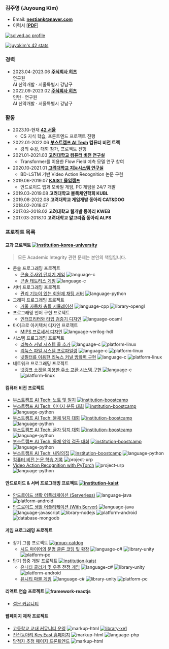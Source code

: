 ### 김주영 (Juyoung Kim)

  * Email: **nestiank@naver.com**
  * 이력서 [**[PDF](https://mozilla.github.io/pdf.js/web/viewer.html?file=https://raw.githubusercontent.com/nestiank/nestiank/main/static/resume.pdf)**]

[![solved.ac profile](http://mazassumnida.wtf/api/v2/generate_badge?boj=nestiank)](https://solved.ac/profile/nestiank)

[![juyokim's 42 stats](https://badge.mediaplus.ma/darkblue/juyokim?1337Badge=off&UM6P=off)](https://github.com/oakoudad/badge42)

### 경력

  * 2023.04-2023.06 **[주식회사 히츠](https://hits.ai)** <br>
    연구원 <br>
    AI 신약개발 · 서울특별시 강남구
  * 2022.09-2023.02 **[주식회사 히츠](https://hits.ai)** <br>
    인턴 · 연구원 <br>
    AI 신약개발 · 서울특별시 강남구

### 활동

  * 2023.10-현재 **[42 서울](https://42seoul.kr)**
    * CS 지식 학습, 프론트엔드 프로젝트 진행
  * 2022.01-2022.06 **[부스트캠프 AI Tech](https://boostcamp.connect.or.kr) 컴퓨터 비전 트랙**
    * 강의 수강, 대회 참가, 프로젝트 진행
  * 2021.01-2021.03 **[고려대학교 컴퓨터 비전 연구실](https://cvlab.korea.ac.kr)**
    * Transformer를 이용한 Flow Field 예측 모델 연구 참여
  * 2020.10-2021.01 **[고려대학교 지능시스템 연구실](https://singkru.github.io)**
    * BD-LSTM 기반 Video Action Recognition 논문 구현
  * 2019.06-2019.07 **[KAIST 몰입캠프](https://www.madcamp.io)**
    * 안드로이드 앱과 모바일 게임, PC 게임을 24/7 개발
  * 2019.03-2019.08 **고려대학교 블록체인학회 KUBL**
  * 2019.08-2022.08 **고려대학교 게임개발 동아리 CAT&DOG** <br>
    2018.02-2018.07
  * 2017.03-2018.02 **고려대학교 웹개발 동아리 KWEB**
  * 2017.03-2018.10 **고려대학교 알고리즘 동아리 ALPS**

### 프로젝트 목록

#### 교과 프로젝트 [![institution-korea-university][korea-university-image]][korea-university-cs-url]

> 모든 Academic Integrity 관련 문제는 본인의 책임입니다.

  * 콘솔 프로그래밍 프로젝트
    * [콘솔 주사위 던지기 게임](https://github.com/nestiank/console-dice-game) ![language-c][language-c]
    * [콘솔 테트리스 게임](https://github.com/nestiank/console-tetris-game) ![language-c][language-c]
  * 서버 프로그래밍 프로젝트
    * [관리 기능이 있는 회원제 채팅 서버](https://github.com/nestiank/python-tornado-chat-server) ![language-python][language-python]
  * 그래픽 프로그래밍 프로젝트
    * [거울 자동차 충돌 시뮬레이션](https://github.com/nestiank/opengl-mirror-car-accident) ![language-cpp][language-cpp] ![library-opengl][library-opengl]
  * 프로그래밍 언어 구현 프로젝트
    * [인터프리터와 타입 검증기 디자인](https://github.com/nestiank/ml-interpreter-type-analyser-design) ![language-ocaml]
  * 마이크로 아키텍처 디자인 프로젝트
    * [MIPS 프로세서 디자인](https://github.com/nestiank/mips-processor-design) ![language-verilog-hdl][language-verilog-hdl]
  * 시스템 프로그래밍 프로젝트
    * [리눅스 커널 시스템 콜 추가](https://github.com/nestiank/linux-kernel-system-call-addition) ![language-c][language-c] ![platform-linux][platform-linux]
    * [리눅스 파일 시스템 프로파일링](https://github.com/nestiank/linux-file-system-profiling) ![language-c][language-c] ![platform-linux][platform-linux]
    * [넷필터를 이용한 리눅스 커널 방화벽 구현](https://github.com/nestiank/linux-kernel-netfilter-firewall) ![language-c][language-c] ![platform-linux][platform-linux]
  * 네트워크 프로그래밍 프로젝트
    * [넷링크 소켓을 이용한 주소 교환 시스템 구현](https://github.com/nestiank/netlink-socket-exchange-server) ![language-c][language-c] ![platform-linux][platform-linux]

#### 컴퓨터 비전 프로젝트

  * [부스트캠프 AI Tech: 노트 및 일지](https://github.com/nestiank/boostcamp-daily-notes) [![institution-boostcamp][boostcamp-image]][boostcamp-url]
  * [부스트캠프 AI Tech: 이미지 분류 대회](https://github.com/nestiank/boostcamp-image-classification) [![institution-boostcamp][boostcamp-image]][boostcamp-url] ![language-python][language-python]
  * [부스트캠프 AI Tech: 물체 탐지 대회](https://github.com/nestiank/boostcamp-object-detection) [![institution-boostcamp][boostcamp-image]][boostcamp-url] ![language-python][language-python]
  * [부스트캠프 AI Tech: 글자 탐지 대회](https://github.com/nestiank/boostcamp-data-annotation) [![institution-boostcamp][boostcamp-image]][boostcamp-url] ![language-python][language-python]
  * [부스트캠프 AI Tech: 물체 영역 검출 대회](https://github.com/nestiank/boostcamp-semantic-segmentation) [![institution-boostcamp][boostcamp-image]][boostcamp-url] ![language-python][language-python]
  * [부스트캠프 AI Tech: 내일의집](https://github.com/nestiank/boostcamp-bucket-interior) [![institution-boostcamp][boostcamp-image]][boostcamp-url] ![language-python][language-python]
  * [컴퓨터 비전 논문 학습 기록](https://github.com/nestiank/cv-paper-study) ![project-urp][project-urp]
  * [Video Action Recognition with PyTorch](https://github.com/nestiank/action-recognition-cnn-bd-lstm) ![project-urp][project-urp] ![language-python][language-python]

#### 안드로이드 & 서버 프로그래밍 프로젝트 [![institution-kaist][kaist-image]][kaist-cs-url]

  * [안드로이드 생활 어플리케이션 (Serverless)](https://github.com/nestiank/madcamp-android-serverless) ![language-java][language-java] ![platform-android][platform-android]
  * [안드로이드 생활 어플리케이션 (With Server)](https://github.com/nestiank/madcamp-android-server-sync) ![language-java][language-java] ![language-javascript][language-javascript] ![library-nodejs][library-nodejs] ![platform-android][platform-android] ![database-mongodb][database-mongodb]

#### 게임 프로그래밍 프로젝트

  * 장기 그룹 프로젝트 [![group-catdog][catdog-image]][catdog-url]
    * [시드 마이어의 문명 클론 코딩 및 확장](https://github.com/nestiank/extended-civilization-refactoring) ![language-c#][language-c#] ![library-unity][library-unity] ![platform-pc][platform-pc]
  * 단기 집중 개발 프로젝트 [![institution-kaist][kaist-image]][kaist-cs-url]
    * [유니티 클리커 및 우주 전쟁 게임](https://github.com/nestiank/madcamp-clicker-galaga-game) ![language-c#][language-c#] ![library-unity][library-unity] ![platform-android][platform-android]
    * [유니티 마블 게임](https://github.com/nestiank/madcamp-marble-board-game) ![language-c#][language-c#] ![library-unity][library-unity] ![platform-pc][platform-pc]

#### 리액트 연습 프로젝트 ![framework-reactjs][framework-reactjs]

  * [설문 커뮤니티](https://github.com/nestiank/survey)

#### 웹페이지 제작 프로젝트

  * [고등학교 교내 커뮤니티 운영](https://github.com/nestiank/community-cshians) ![markup-html][markup-html] [![library-xe1][library-xe1]][library-xe1-url]
  * [전산동아리 Key.East 홈페이지](https://github.com/nestiank/circle-keyeast-webpage) ![markup-html][markup-html] ![language-php][language-php]
  * [당첨자 추첨 페이지 프론트엔드](https://github.com/nestiank/kubl-raffle-event-webpage) ![markup-html][markup-html]

<!-- Image definitions: Institutions and Groups -->
[korea-university-image]: https://img.shields.io/badge/Institution-Korea%20University-red
[korea-university-cs-url]: http://cs.korea.ac.kr
[kaist-image]: https://img.shields.io/badge/Institution-KAIST-blue
[kaist-cs-url]: https://cs.kaist.ac.kr
[boostcamp-image]: https://img.shields.io/badge/Institution-boostcamp-blue
[boostcamp-url]: https://boostcamp.connect.or.kr
[catdog-image]: https://img.shields.io/badge/Group-CAT&DOG-red
[catdog-url]: https://catdog.korea.ac.kr
[project-urp]: https://img.shields.io/badge/Project-URP-00355f

<!-- Image definitions: Languages and Libraries -->
[markup-html]: https://img.shields.io/badge/Markup-HTML-orange
[language-c]: https://img.shields.io/badge/Language-C-orange
[language-cpp]: https://img.shields.io/badge/Language-C%2B%2B-orange
[language-python]: https://img.shields.io/badge/Language-Python-orange
[language-java]: https://img.shields.io/badge/Language-Java-orange
[language-javascript]: https://img.shields.io/badge/Language-JavaScript-orange
[language-c#]: https://img.shields.io/badge/Language-C%23-orange
[language-verilog-hdl]: https://img.shields.io/badge/Language-Verilog%20HDL-orange
[language-php]: https://img.shields.io/badge/Language-PHP-orange
[language-ocaml]: https://img.shields.io/badge/Language-OCaml-orange
[framework-reactjs]: https://img.shields.io/badge/Framework-React.js-008888
[library-opengl]: https://img.shields.io/badge/Library-OpenGL-green
[library-nodejs]: https://img.shields.io/badge/Library-Node.js-green
[library-unity]: https://img.shields.io/badge/Library-Unity-green
[library-xe1]: https://img.shields.io/badge/Library-XpressEngine%201.8-green
[library-xe1-url]: https://xe1.xpressengine.com

<!-- Image definitions: Platforms and Databases -->
[platform-android]: https://img.shields.io/badge/Platform-Android-yellowgreen
[platform-pc]: https://img.shields.io/badge/Platform-PC-yellowgreen
[platform-linux]: https://img.shields.io/badge/Platform-Linux-yellowgreen
[database-mongodb]: https://img.shields.io/badge/Database-mongoDB-00cccc
